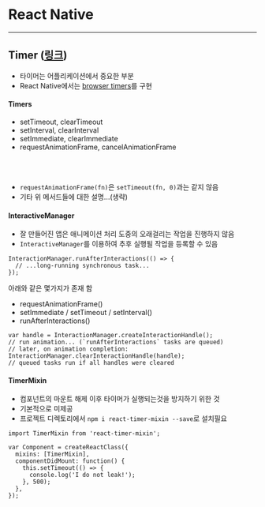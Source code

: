 React Native
============

---

Timer ([링크](https://facebook.github.io/react-native/docs/timers.html))
------------------------------------------------------------------------
- 타이머는 어플리케이션에서 중요한 부분
- React Native에서는 [browser timers](https://developer.mozilla.org/en-US/Add-ons/Code_snippets/Timers)를 구현

#### Timers
- setTimeout, clearTimeout
- setInterval, clearInterval
- setImmediate, clearImmediate
- requestAnimationFrame, cancelAnimationFrame

<br/><br/>

- `requestAnimationFrame(fn)`은 `setTimeout(fn, 0)`과는 같지 않음
- 기타 위 메서드들에 대한 설명...(생략)

#### InteractiveManager
- 잘 만들어진 앱은 애니메이션 처리 도중의 오래걸리는 작업을 진행하지 않음 
- `InteractiveManager`를 이용하여 추후 실행될 작업을 등록할 수 있음 

~~~
InteractionManager.runAfterInteractions(() => {
  // ...long-running synchronous task...
});
~~~

아래와 같은 몇가지가 존재 함 
- requestAnimationFrame()
- setImmediate / setTimeout / setInterval()
- runAfterInteractions()

~~~
var handle = InteractionManager.createInteractionHandle();
// run animation... (`runAfterInteractions` tasks are queued)
// later, on animation completion:
InteractionManager.clearInteractionHandle(handle);
// queued tasks run if all handles were cleared
~~~

#### TimerMixin
- 컴포넌트의 마운트 해제 이후 타이머가 실행되는것을 방지하기 위한 것
- 기본적으로 미제공
- 프로젝트 디렉토리에서 `npm i react-timer-mixin --save`로 설치필요 

~~~
import TimerMixin from 'react-timer-mixin';

var Component = createReactClass({
  mixins: [TimerMixin],
  componentDidMount: function() {
    this.setTimeout(() => {
      console.log('I do not leak!');
    }, 500);
  },
});
~~~

